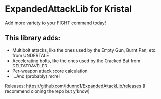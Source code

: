 # ExpandedAttackLib for Kristal

Add more variety to your FIGHT command today!

## This library adds:

* Multibolt attacks, like the ones used by the Empty Gun, Burnt Pan, etc. from UNDERTALE
* Accelerating bolts, like the ones used by the Cracked Bat from DELTATRAVELER
* Per-weapon attack score calculation
* ...And (probably) more!

Releases: https://github.com/Idunno1/ExpandedAttackLib/releases
(I recommend cloning the repo but y'know) 